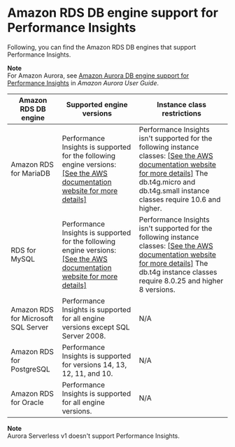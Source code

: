 # Amazon RDS DB engine support for Performance Insights<a name="USER_PerfInsights.Overview.Engines"></a>

Following, you can find the Amazon RDS DB engines that support Performance Insights\.

**Note**  
For Amazon Aurora, see [Amazon Aurora DB engine support for Performance Insights](https://docs.aws.amazon.com/AmazonRDS/latest/AuroraUserGuide/USER_PerfInsights.Overview.Engines.html) in *Amazon Aurora User Guide*\.


|  Amazon RDS DB engine  | Supported engine versions | Instance class restrictions | 
| --- | --- | --- | 
|  Amazon RDS for MariaDB  |  Performance Insights is supported for the following engine versions: [\[See the AWS documentation website for more details\]](http://docs.aws.amazon.com/AmazonRDS/latest/UserGuide/USER_PerfInsights.Overview.Engines.html)  |  Performance Insights isn't supported for the following instance classes: [\[See the AWS documentation website for more details\]](http://docs.aws.amazon.com/AmazonRDS/latest/UserGuide/USER_PerfInsights.Overview.Engines.html) The db\.t4g\.micro and db\.t4g\.small instance classes require 10\.6 and higher\.  | 
|  RDS for MySQL  |  Performance Insights is supported for the following engine versions: [\[See the AWS documentation website for more details\]](http://docs.aws.amazon.com/AmazonRDS/latest/UserGuide/USER_PerfInsights.Overview.Engines.html)  |  Performance Insights isn't supported for the following instance classes: [\[See the AWS documentation website for more details\]](http://docs.aws.amazon.com/AmazonRDS/latest/UserGuide/USER_PerfInsights.Overview.Engines.html) The db\.t4g instance classes require 8\.0\.25 and higher 8 versions\.  | 
|  Amazon RDS for Microsoft SQL Server  |  Performance Insights is supported for all engine versions except SQL Server 2008\.  |  N/A  | 
|  Amazon RDS for PostgreSQL  |  Performance Insights is supported for versions 14, 13, 12, 11, and 10\.  |  N/A  | 
|  Amazon RDS for Oracle  |  Performance Insights is supported for all engine versions\.  |  N/A  | 

**Note**  
Aurora Serverless v1 doesn't support Performance Insights\.